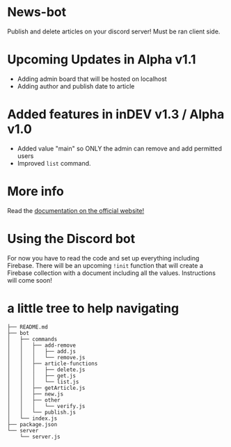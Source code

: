 # News-bot
Publish and delete articles on your discord server! Must be ran client side.

# Upcoming Updates in Alpha v1.1
- Adding admin board that will be hosted on localhost
- Adding author and publish date to article

# Added features in inDEV v1.3 / Alpha v1.0
- Added value "main" so ONLY the admin can remove and add permitted users
- Improved `list` command.


# More info
Read the [documentation on the official website!](https://www.softsquirrel.tk/docs/newsbot.html)


# Using the Discord bot
For now you have to read the code and set up everything including Firebase. There will be an upcoming `!init` function that will create a Firebase collection with a document including all the values. Instructions will come soon!


# a little tree to help navigating
```
├── README.md 
├── bot     
│   ├── commands
│   │   ├── add-remove 
│   │   │   ├── add.js 
│   │   │   └── remove.js 
│   │   ├── article-functions 
│   │   │   ├── delete.js 
│   │   │   ├── get.js  
│   │   │   └── list.js 
│   │   ├── getArticle.js 
│   │   ├── new.js 
│   │   ├── other 
│   │   │   └── verify.js 
│   │   └── publish.js 
│   └── index.js 
├── package.json 
└── server 
    └── server.js 
```
